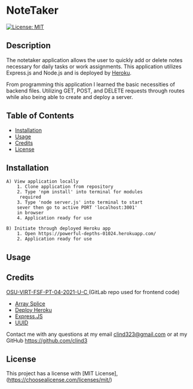 # NoteTaker

  [![License: MIT](https://img.shields.io/badge/License-MIT-yellow.svg)](https://opensource.org/licenses/MIT)
  
  ## Description

  The notetaker application allows the user to quickly add or delete notes necessary for daily tasks or work assignments. This application utilizes Express.js and Node.js and is deployed by <a href=’https://www.heroku.com/’>Heroku</a>. 
  
  From programming this application I learned the basic necessities of backend files. Utilizing GET, POST, and DELETE requests through routes while also being able to create and deploy a server.

  ## Table of Contents
  - [Installation](#installation)
  - [Usage](#usage)
  - [Credits](#credits)
  - [License](#license)

  ## Installation

    A) View application locally 
        1. Clone application from repository 
        2. Type 'npm install' into terminal for modules
         required
        3. Type 'node server.js' into terminal to start 
        sever then go to active PORT 'localhost:3001' 
        in browser
        4. Application ready for use

    B) Initiate through deployed Heroku app
        1. Open https://powerful-depths-01024.herokuapp.com/
        2. Application ready for use
        

  ## Usage

     

  ## Credits

<a href='https://ohiostate.bootcampcontent.com/ohiostate_coding_bootcamp/osu-virt-fsf-pt-04-2021-u-c'>OSU-VIRT-FSF-PT-04-2021-U-C
</a>
(GitLab repo used for frontend code)

 * <a href=’https://love2dev.com/blog/javascript-remove-from-array/’>Array Splice</a>
 * <a href=’https://devcenter.heroku.com/articles/deploying-nodejs’> Deploy Heroku</a>
 * <a href=’https://www.npmjs.com/package/express’>Express.JS</a>
 * <a href=’https://www.npmjs.com/package/uuid’>UUID</a>

 Contact me with any questions at my email clind323@gmail.com or at my GitHub https://github.com/clind3

  ## License

  This project has a license with [MIT License], (https://choosealicense.com/licenses/mit/)